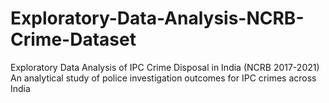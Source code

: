 # Exploratory-Data-Analysis-NCRB-Crime-Dataset
Exploratory Data Analysis of IPC Crime Disposal in India (NCRB 2017-2021) An analytical study of police investigation outcomes for IPC crimes across India 
